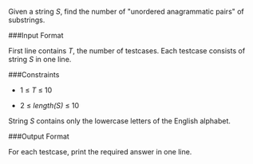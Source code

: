 Given a string *S*, find the number of "unordered anagrammatic pairs" of substrings.

###Input Format

First line contains *T*, the number of testcases. Each testcase consists of string *S* in one line.

###Constraints 

* 1 ≤ *T* ≤ 10

* 2 ≤ *length(S)* ≤ 10
 
String *S* contains only the lowercase letters of the English alphabet.

###Output Format 

For each testcase, print the required answer in one line.
